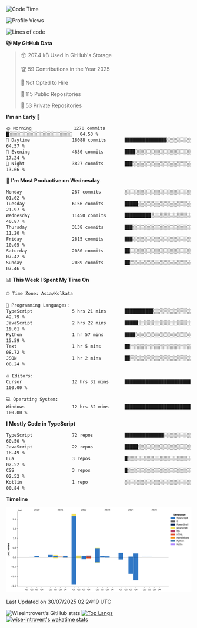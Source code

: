<!--START_SECTION:waka-->
![Code Time](http://img.shields.io/badge/Code%20Time-2%2C416%20hrs%2043%20mins-blue)

![Profile Views](http://img.shields.io/badge/Profile%20Views-0-blue)

![Lines of code](https://img.shields.io/badge/From%20Hello%20World%20I%27ve%20Written-4.0%20million%20lines%20of%20code-blue)

**🐱 My GitHub Data** 

> 📦 207.4 kB Used in GitHub's Storage 
 > 
> 🏆 59 Contributions in the Year 2025
 > 
> 🚫 Not Opted to Hire
 > 
> 📜 115 Public Repositories 
 > 
> 🔑 53 Private Repositories 
 > 
**I'm an Early 🐤** 

```text
🌞 Morning                1270 commits        █░░░░░░░░░░░░░░░░░░░░░░░░   04.53 % 
🌆 Daytime                18088 commits       ████████████████░░░░░░░░░   64.57 % 
🌃 Evening                4830 commits        ████░░░░░░░░░░░░░░░░░░░░░   17.24 % 
🌙 Night                  3827 commits        ███░░░░░░░░░░░░░░░░░░░░░░   13.66 % 
```
📅 **I'm Most Productive on Wednesday** 

```text
Monday                   287 commits         ░░░░░░░░░░░░░░░░░░░░░░░░░   01.02 % 
Tuesday                  6156 commits        █████░░░░░░░░░░░░░░░░░░░░   21.97 % 
Wednesday                11450 commits       ██████████░░░░░░░░░░░░░░░   40.87 % 
Thursday                 3138 commits        ███░░░░░░░░░░░░░░░░░░░░░░   11.20 % 
Friday                   2815 commits        ███░░░░░░░░░░░░░░░░░░░░░░   10.05 % 
Saturday                 2080 commits        ██░░░░░░░░░░░░░░░░░░░░░░░   07.42 % 
Sunday                   2089 commits        ██░░░░░░░░░░░░░░░░░░░░░░░   07.46 % 
```


📊 **This Week I Spent My Time On** 

```text
🕑︎ Time Zone: Asia/Kolkata

💬 Programming Languages: 
TypeScript               5 hrs 21 mins       ███████████░░░░░░░░░░░░░░   42.79 % 
JavaScript               2 hrs 22 mins       █████░░░░░░░░░░░░░░░░░░░░   19.01 % 
Python                   1 hr 57 mins        ████░░░░░░░░░░░░░░░░░░░░░   15.59 % 
Text                     1 hr 5 mins         ██░░░░░░░░░░░░░░░░░░░░░░░   08.72 % 
JSON                     1 hr 2 mins         ██░░░░░░░░░░░░░░░░░░░░░░░   08.24 % 

🔥 Editors: 
Cursor                   12 hrs 32 mins      █████████████████████████   100.00 % 

💻 Operating System: 
Windows                  12 hrs 32 mins      █████████████████████████   100.00 % 
```

**I Mostly Code in TypeScript** 

```text
TypeScript               72 repos            ███████████████░░░░░░░░░░   60.50 % 
JavaScript               22 repos            █████░░░░░░░░░░░░░░░░░░░░   18.49 % 
Lua                      3 repos             █░░░░░░░░░░░░░░░░░░░░░░░░   02.52 % 
CSS                      3 repos             █░░░░░░░░░░░░░░░░░░░░░░░░   02.52 % 
Kotlin                   1 repo              ░░░░░░░░░░░░░░░░░░░░░░░░░   00.84 % 
```



**Timeline**

![Lines of Code chart](https://raw.githubusercontent.com/wise-introvert/wise-introvert/master/assets/bar_graph.png)


 Last Updated on 30/07/2025 02:24:19 UTC
<!--END_SECTION:waka-->

![WiseIntrovert's GitHub stats](https://github-readme-stats.vercel.app/api?username=wise-introvert&count_private=true&show_icons=true)
[![Top Langs](https://github-readme-stats.vercel.app/api/top-langs/?username=wise-introvert&langs_count=10)](https://github.com/anuraghazra/github-readme-stats)
[![wise-introvert's wakatime stats](https://github-readme-stats.vercel.app/api/wakatime?username=wiseintrovert)](https://github.com/anuraghazra/github-readme-stats)
